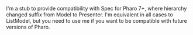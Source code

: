 I'm a stub to provide compatibility with Spec for Pharo 7+, where hierarchy changed suffix from Model to Presenter. 
I'm equivalent in all cases to ListModel, but you need to use me if you want to be compatible with future versions of Pharo.